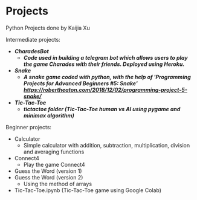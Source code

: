 # Projects
Python Projects done by Kaijia Xu

Intermediate projects:
- _**CharadesBot**_
  - _**Code used in building a telegram bot which allows users to play the game Charades with their friends. Deployed using Heroku.**_
- _**Snake**_
   - _**A snake game coded with python, with the help of 'Programming Projects for Advanced Beginners #5: Snake' https://robertheaton.com/2018/12/02/programming-project-5-snake/**_
- _**Tic-Tac-Toe**_
   - _**tictactoe folder (Tic-Tac-Toe human vs AI using pygame and minimax algorithm)**_
  
Beginner projects:
- Calculator
  - Simple calculator with addition, subtraction, multiplication, division and averaging functions 
- Connect4
  - Play the game Connect4
- Guess the Word (version 1)
- Guess the Word (version 2)
  - Using the method of arrays
- Tic-Tac-Toe.ipynb (Tic-Tac-Toe game using Google Colab)
